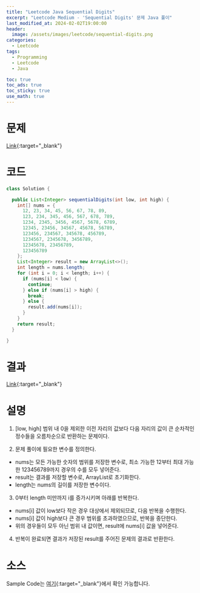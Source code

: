 ```yaml
---
title: "Leetcode Java Sequential Digits"
excerpt: "Leetcode Medium - 'Sequential Digits' 문제 Java 풀이"
last_modified_at: 2024-02-02T19:00:00
header:
  image: /assets/images/leetcode/sequential-digits.png
categories:
  - Leetcode
tags:
  - Programming
  - Leetcode
  - Java

toc: true
toc_ads: true
toc_sticky: true
use_math: true
---
```

# 문제
[Link](https://leetcode.com/problems/sequential-digits){:target="_blank"}

# 코드
```java
class Solution {

  public List<Integer> sequentialDigits(int low, int high) {
    int[] nums = {
      12, 23, 34, 45, 56, 67, 78, 89,
      123, 234, 345, 456, 567, 678, 789,
      1234, 2345, 3456, 4567, 5678, 6789,
      12345, 23456, 34567, 45678, 56789,
      123456, 234567, 345678, 456789,
      1234567, 2345678, 3456789,
      12345678, 23456789,
      123456789
    };
    List<Integer> result = new ArrayList<>();
    int length = nums.length;
    for (int i = 0; i < length; i++) {
      if (nums[i] < low) {
        continue;
      } else if (nums[i] > high) {
        break;
      } else {
        result.add(nums[i]);
      }
    }
    return result;
  }

}
```

# 결과
[Link](https://leetcode.com/problems/sequential-digits/submissions/1163787210/){:target="_blank"}

# 설명
1. [low, high] 범위 내 0을 제외한 이전 자리의 값보다 다음 자리의 값이 큰 순차적인 정수들을 오름차순으로 반환하는 문제이다.

2. 문제 풀이에 필요한 변수를 정의한다.
- nums는 모든 가능한 숫자의 범위를 저장한 변수로, 최소 가능한 12부터 최대 가능한 123456789까지 경우의 수를 모두 넣어준다.
- result는 결과를 저장할 변수로, ArrayList로 초기화한다.
- length는 nums의 길이를 저장한 변수이다.

3. 0부터 length 미만까지 i를 증가시키며 아래를 반복한다.
- nums[i] 값이 low보다 작은 경우 대상에서 제외되므로, 다음 반복을 수행한다.
- nums[i] 값이 high보다 큰 경우 범위를 초과하였으므로, 반복을 중단한다.
- 위의 경우들이 모두 아닌 범위 내 값이면, result에 nums[i] 값을 넣어준다.

4. 반복이 완료되면 결과가 저장된 result를 주어진 문제의 결과로 반환한다.

# 소스
Sample Code는 [여기](https://github.com/GracefulSoul/leetcode/blob/master/src/main/java/gracefulsoul/problems/SequentialDigits.java){:target="_blank"}에서 확인 가능합니다.